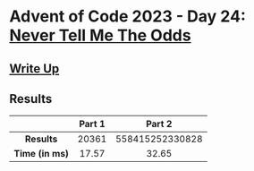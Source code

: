 # Advent of Code 2023 - Day 24: [Never Tell Me The Odds](https://adventofcode.com/2023/day/24)

## [Write Up](https://codingap.github.io/advent-of-code/writeups/2023/day24)
## Results
|| **Part 1** | **Part 2** |
|:--:|:---:|:---:|
| **Results** | 20361 | 558415252330828 |
| **Time (in ms)** | 17.57 | 32.65 |